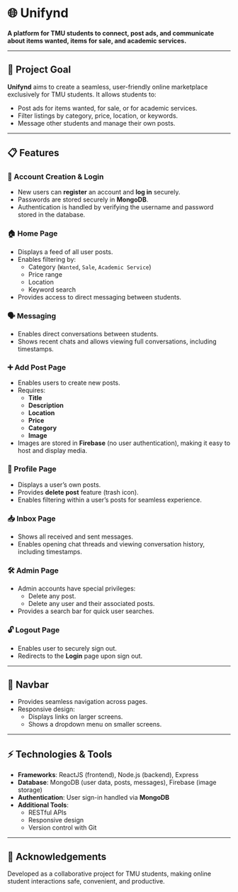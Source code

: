 # 🌐 Unifynd

**A platform for TMU students to connect, post ads, and communicate about items wanted, items for sale, and academic services.**

---

## 🎯 Project Goal
**Unifynd** aims to create a seamless, user-friendly online marketplace exclusively for TMU students. It allows students to:

- Post ads for items wanted, for sale, or for academic services.
- Filter listings by category, price, location, or keywords.
- Message other students and manage their own posts.

---

## 📋 Features

### 🔐 Account Creation & Login
- New users can **register** an account and **log in** securely.
- Passwords are stored securely in **MongoDB**.
- Authentication is handled by verifying the username and password stored in the database.

### 🏠 Home Page
- Displays a feed of all user posts.
- Enables filtering by:
  - Category (`Wanted`, `Sale`, `Academic Service`)
  - Price range
  - Location
  - Keyword search
- Provides access to direct messaging between students.

### 🗣️ Messaging
- Enables direct conversations between students.
- Shows recent chats and allows viewing full conversations, including timestamps.

### ➕ Add Post Page
- Enables users to create new posts.
- Requires:
  - **Title**
  - **Description**
  - **Location**
  - **Price**
  - **Category**
  - **Image**
- Images are stored in **Firebase** (no user authentication), making it easy to host and display media.

### 👤 Profile Page
- Displays a user’s own posts.
- Provides **delete post** feature (trash icon).
- Enables filtering within a user’s posts for seamless experience.

### 📥 Inbox Page
- Shows all received and sent messages.
- Enables opening chat threads and viewing conversation history, including timestamps.

### 🛠️ Admin Page
- Admin accounts have special privileges:
  - Delete any post.
  - Delete any user and their associated posts.
- Provides a search bar for quick user searches.

### 🔓 Logout Page
- Enables user to securely sign out.
- Redirects to the **Login** page upon sign out.

---

## 📱 Navbar
- Provides seamless navigation across pages.
- Responsive design:
  - Displays links on larger screens.
  - Shows a dropdown menu on smaller screens.

---

## ⚡️ Technologies & Tools
- **Frameworks**: ReactJS (frontend), Node.js (backend), Express
- **Database**: MongoDB (user data, posts, messages), Firebase (image storage)
- **Authentication**: User sign-in handled via **MongoDB**
- **Additional Tools**:
  - RESTful APIs
  - Responsive design
  - Version control with Git

---

## 👥 Acknowledgements
Developed as a collaborative project for TMU students, making online student interactions safe, convenient, and productive.
